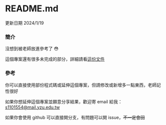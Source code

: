 # README.md

更新日期 2024/1/19

### 簡介

沒想到被老師放進參考了 :flushed:

這個專案還有很多未完成的部分，詳細請看[這份文件](./presentation/presentation.md)

### 參考

你可以直接使用部份程式碼或延伸這個專案，但請修改或新增多一點東西，老師記性很好

如果你想延伸這個專案並願意分享結果，歡迎寄 email 給我：s1101554@mail.yzu.edu.tw

如果你會使用 github 可以直接開分支，有問題可以開 issue，~~不一定會回~~